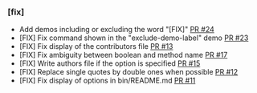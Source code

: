 ### [fix]

- Add demos including or excluding the word "[FIX]" [PR #24](https://github.com/cbentejac/github-generate-release-note/pull/24)
- [FIX] Fix command shown in the "exclude-demo-label" demo [PR #23](https://github.com/cbentejac/github-generate-release-note/pull/23)
- [FIX] Fix display of the contributors file [PR #13](https://github.com/cbentejac/github-generate-release-note/pull/13)
- [FIX] Fix ambiguity between boolean and method name [PR #17](https://github.com/cbentejac/github-generate-release-note/pull/17)
- [FIX] Write authors file if the option is specified [PR #15](https://github.com/cbentejac/github-generate-release-note/pull/15)
- [FIX] Replace single quotes by double ones when possible [PR #12](https://github.com/cbentejac/github-generate-release-note/pull/12)
- [FIX] Fix display of options in bin/README.md [PR #11](https://github.com/cbentejac/github-generate-release-note/pull/11)
